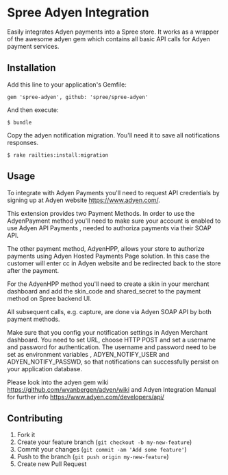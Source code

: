 # Spree Adyen Integration

Easily integrates Adyen payments into a Spree store. It works as a wrapper
of the awesome adyen gem which contains all basic API calls for Adyen payment
services.

## Installation

Add this line to your application's Gemfile:

    gem 'spree-adyen', github: 'spree/spree-adyen'

And then execute:

    $ bundle

Copy the adyen notification migration. You'll need it to save all notifications
responses.

    $ rake railties:install:migration

## Usage

To integrate with Adyen Payments you'll need to request API credentials by
signing up at Adyen website https://www.adyen.com/.

This extension provides two Payment Methods. In order to use the AdyenPayment
method you'll need to make sure your account is enabled to use Adyen API Payments
, needed to authoriza payments via their SOAP API.

The other payment method, AdyenHPP, allows your store to authorize payments
using Adyen Hosted Payments Page solution. In this case the customer will enter
cc in Adyen website and be redirected back to the store after the payment.

For the AdyenHPP method you'll need to create a skin in your merchant dashboard
and add the skin_code and shared_secret to the payment method on Spree backend UI.

All subsequent calls, e.g. capture, are done via Adyen SOAP API by both payment
methods.

Make sure that you config your notification settings in Adyen Merchant dashboard.
You need to set URL, choose HTTP POST and set a username and password for
authentication. The username and password need to be set as environment variables
, ADYEN_NOTIFY_USER and ADYEN_NOTIFY_PASSWD, so that notifications can successfully
persist on your application database.

Please look into the adyen gem wiki https://github.com/wvanbergen/adyen/wiki and
Adyen Integration Manual for further info https://www.adyen.com/developers/api/

## Contributing

1. Fork it
2. Create your feature branch (`git checkout -b my-new-feature`)
3. Commit your changes (`git commit -am 'Add some feature'`)
4. Push to the branch (`git push origin my-new-feature`)
5. Create new Pull Request
